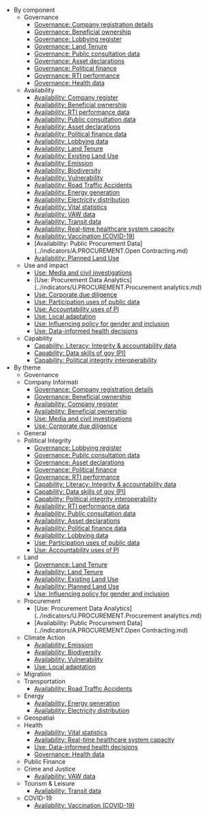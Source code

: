 
* By component
    * Governance
        * [Governance: Company registration details](../indicators/G.COMPANY.REG.md)
        * [Governance: Beneficial ownership](../indicators/G.COMPANY.BOT.md)
        * [Governance: Lobbying register](../indicators/G.POLITICAL.LOBBY-GOV.md)
        * [Governance: Land Tenure](../indicators/G.LAND.TENURE.md)
        * [Governance: Public consultation data](../indicators/G.POLITICAL.PUBCON-GOV.md)
        * [Governance: Asset declarations](../indicators/G.POLITICAL.IAD-GOV.md)
        * [Governance: Political finance](../indicators/G.POLITICAL.POLFIN-GOV.md)
        * [Governance: RTI performance](../indicators/G.POLITICAL.RTI-GOV.md)
        * [Governance: Health data](../indicators/G.HEALTH.HEA-GOV.md)
    * Availability
        * [Availability: Company register](../indicators/A.COMPANY.REG.md)
        * [Availability: Beneficial ownership ](../indicators/A.COMPANY.BOT.md)
        * [Availability: RTI performance data](../indicators/A.POLITICAL.RTI-AVA.md)
        * [Availability: Public consultation data](../indicators/A.POLITICAL.PUBCON-AVA.md)
        * [Availability: Asset declarations](../indicators/A.POLITICAL.IAD-AVA.md)
        * [Availability: Political finance data](../indicators/A.POLITICAL.POLFIN-AVA.md)
        * [Availability: Lobbying data](../indicators/A.POLITICAL.LOBBY-AVA.md)
        * [Availability: Land Tenure](../indicators/A.LAND.LT-AVA.md)
        * [Availability: Existing Land Use](../indicators/A.LAND.ELU-AVA.md)
        * [Availability: Emission](../indicators/A.CLIMATE.EMI-AVA.md)
        * [Availability: Biodiversity](../indicators/A.CLIMATE.BIO-AVA.md)
        * [Availability: Vulnerability](../indicators/A.CLIMATE.VUL-AVA.md)
        * [Availability: Road Traffic Accidents](../indicators/A.TRANSPORTATION.cdb114c1777c.md)
        * [Availability: Energy generation](../indicators/A.ENERGY.EG-AVA.md)
        * [Availability: Electricity distribution](../indicators/A.ENERGY.ED-AVA.md)
        * [Availability: Vital statistics](../indicators/A.HEALTH.CRVS-AVA.md)
        * [Availability: VAW data](../indicators/A.CRIME.CJ-VAW-AVA.md)
        * [Availability: Transit data](../indicators/A.TOURISM.TO-AVA.md)
        * [Availability: Real-time healthcare system capacity](../indicators/A.HEALTH.RTC-AVA.md)
        * [Availability: Vaccination (COVID-19)](../indicators/A.COVID-19.C19-VAC-AVA.md)
        * \[Availability: Public Procurement Data\](../indicators/A.PROCUREMENT.Open Contracting.md)
        * [Availability: Planned Land Use](../indicators/A.LAND.PLU-AVA.md)
    * Use and impact
        * [Use: Media and civil investigations](../indicators/U.COMPANY.MEDIA.md)
        * \[Use: Procurement Data Analytics\](../indicators/U.PROCUREMENT.Procurement analytics.md)
        * [Use: Corporate due diligence](../indicators/U.COMPANY.DUEDIL.md)
        * [Use: Participation uses of public data](../indicators/U.POLITICAL.PI-PAR-USE.md)
        * [Use: Accountability uses of PI](../indicators/U.POLITICAL.PI-ACC-USE.md)
        * [Use: Local adaptation ](../indicators/U.CLIMATE.ADA-USE.md)
        * [Use: Influencing policy for gender and inclusion](../indicators/U.LAND.L-GEN-USE.md)
        * [Use: Data-informed health decisions](../indicators/U.HEALTH.DHD-USE.md)
    * Capability
        * [Capability: Literacy: Integrity & accountability data](../indicators/C.POLITICAL.CAP-DL.md)
        * [Capability: Data skills of gov (PI)](../indicators/C.POLITICAL.PI-CAP-G.md)
        * [Capability: Political integrity interoperability](../indicators/C.POLITICAL.PI-CAP.md)
* By theme
    * Governance
    * Company Informati
        * [Governance: Company registration details](../indicators/G.COMPANY.REG.md)
        * [Governance: Beneficial ownership](../indicators/G.COMPANY.BOT.md)
        * [Availability: Company register](../indicators/A.COMPANY.REG.md)
        * [Availability: Beneficial ownership ](../indicators/A.COMPANY.BOT.md)
        * [Use: Media and civil investigations](../indicators/U.COMPANY.MEDIA.md)
        * [Use: Corporate due diligence](../indicators/U.COMPANY.DUEDIL.md)
    * General
    * Political Integrity
        * [Governance: Lobbying register](../indicators/G.POLITICAL.LOBBY-GOV.md)
        * [Governance: Public consultation data](../indicators/G.POLITICAL.PUBCON-GOV.md)
        * [Governance: Asset declarations](../indicators/G.POLITICAL.IAD-GOV.md)
        * [Governance: Political finance](../indicators/G.POLITICAL.POLFIN-GOV.md)
        * [Governance: RTI performance](../indicators/G.POLITICAL.RTI-GOV.md)
        * [Capability: Literacy: Integrity & accountability data](../indicators/C.POLITICAL.CAP-DL.md)
        * [Capability: Data skills of gov (PI)](../indicators/C.POLITICAL.PI-CAP-G.md)
        * [Capability: Political integrity interoperability](../indicators/C.POLITICAL.PI-CAP.md)
        * [Availability: RTI performance data](../indicators/A.POLITICAL.RTI-AVA.md)
        * [Availability: Public consultation data](../indicators/A.POLITICAL.PUBCON-AVA.md)
        * [Availability: Asset declarations](../indicators/A.POLITICAL.IAD-AVA.md)
        * [Availability: Political finance data](../indicators/A.POLITICAL.POLFIN-AVA.md)
        * [Availability: Lobbying data](../indicators/A.POLITICAL.LOBBY-AVA.md)
        * [Use: Participation uses of public data](../indicators/U.POLITICAL.PI-PAR-USE.md)
        * [Use: Accountability uses of PI](../indicators/U.POLITICAL.PI-ACC-USE.md)
    * Land
        * [Governance: Land Tenure](../indicators/G.LAND.TENURE.md)
        * [Availability: Land Tenure](../indicators/A.LAND.LT-AVA.md)
        * [Availability: Existing Land Use](../indicators/A.LAND.ELU-AVA.md)
        * [Availability: Planned Land Use](../indicators/A.LAND.PLU-AVA.md)
        * [Use: Influencing policy for gender and inclusion](../indicators/U.LAND.L-GEN-USE.md)
    * Procurement
        * \[Use: Procurement Data Analytics\](../indicators/U.PROCUREMENT.Procurement analytics.md)
        * \[Availability: Public Procurement Data\](../indicators/A.PROCUREMENT.Open Contracting.md)
    * Climate Action
        * [Availability: Emission](../indicators/A.CLIMATE.EMI-AVA.md)
        * [Availability: Biodiversity](../indicators/A.CLIMATE.BIO-AVA.md)
        * [Availability: Vulnerability](../indicators/A.CLIMATE.VUL-AVA.md)
        * [Use: Local adaptation ](../indicators/U.CLIMATE.ADA-USE.md)
    * Migration
    * Transportation
        * [Availability: Road Traffic Accidents](../indicators/A.TRANSPORTATION.cdb114c1777c.md)
    * Energy
        * [Availability: Energy generation](../indicators/A.ENERGY.EG-AVA.md)
        * [Availability: Electricity distribution](../indicators/A.ENERGY.ED-AVA.md)
    * Geospatial
    * Health
        * [Availability: Vital statistics](../indicators/A.HEALTH.CRVS-AVA.md)
        * [Availability: Real-time healthcare system capacity](../indicators/A.HEALTH.RTC-AVA.md)
        * [Use: Data-informed health decisions](../indicators/U.HEALTH.DHD-USE.md)
        * [Governance: Health data](../indicators/G.HEALTH.HEA-GOV.md)
    * Public Finance
    * Crime and Justice
        * [Availability: VAW data](../indicators/A.CRIME.CJ-VAW-AVA.md)
    * Tourism & Leisure
        * [Availability: Transit data](../indicators/A.TOURISM.TO-AVA.md)
    * COVID-19
        * [Availability: Vaccination (COVID-19)](../indicators/A.COVID-19.C19-VAC-AVA.md)